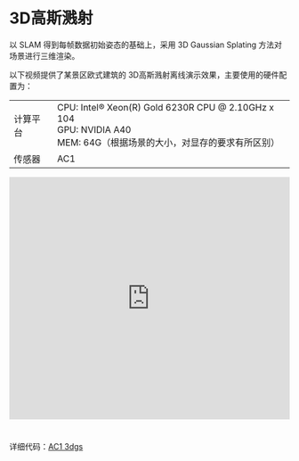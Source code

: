 # 3D高斯溅射  
以 SLAM 得到每帧数据初始姿态的基础上，采用 3D Gaussian Splating 方法对场景进行三维渲染。  

以下视频提供了某景区欧式建筑的 3D高斯溅射离线演示效果，主要使用的硬件配置为：  

<table class="docutils align-default">
    <tbody>
        <tr class="row-even">
            <td>计算平台</td>
            <td>CPU: Intel® Xeon(R) Gold 6230R CPU @ 2.10GHz x 104 <br> GPU: NVIDIA A40 <br> MEM: 64G（根据场景的大小，对显存的要求有所区别） </td>
        </tr>
        <tr class="row-odd">
            <td>传感器</td>
            <td>AC1</td>
        </tr>
    </tbody>
</table>
<iframe style="margin-bottom: 24px;" width="100%" height="435" src="https://cdn.robosense.cn/AC_wiki/3dgs_demo.mp4" frameborder="0" allowfullscreen></iframe>  

详细代码：[AC1 3dgs](http://gitlab.robosense.cn/super_sensor_sdk/ros2_sdk/rs_ac_3dgs)   
